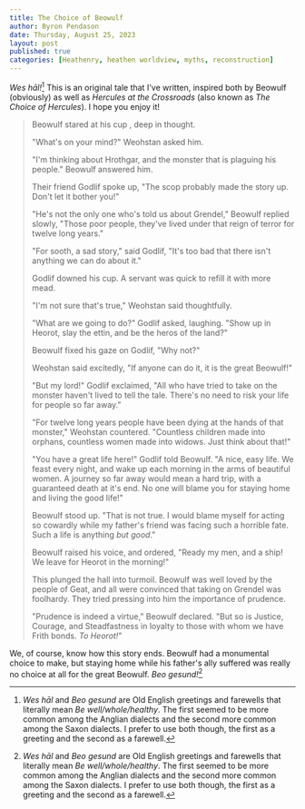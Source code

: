 ```yaml
---
title: The Choice of Beowulf
author: Byron Pendason
date: Thursday, August 25, 2023
layout: post
published: true
categories: [Heathenry, heathen worldview, myths, reconstruction]
---
```


*Wes hāl!*[^1] This is an original tale that I've written, inspired both by Beowulf (obviously) as well as *Hercules at the Crossroads* (also known as *The Choice of Hercules*). I hope you enjoy it!

> Beowulf stared at his cup , deep in thought.
>    
> "What's on your mind?" Weohstan asked him.
>    
> "I'm thinking about Hrothgar, and the monster that is plaguing his people." Beowulf answered him.
>    
> Their friend Godlif spoke up, "The scop probably made the story up. Don't let it bother you!"
>    
> "He's not the only one who's told us about Grendel," Beowulf replied slowly, "Those poor people, they've lived under that reign of terror for twelve long years."
>    
> "For sooth, a sad story," said Godlif, "It's too bad that there isn't anything we can do about it."
>     
> Godlif downed his cup. A servant was quick to refill it with more mead.
>    
> "I'm not sure that's true," Weohstan said thoughtfully.
>    
> "What are we going to do?" Godlif asked, laughing. "Show up in Heorot, slay the ettin, and be the heros of the land?"
>     
> Beowulf fixed his gaze on Godlif, "Why not?"
>     
> Weohstan said excitedly, "If anyone can do it, it is the great Beowulf!"
>     
> "But my lord!" Godlif exclaimed, "All who have tried to take on the monster haven't lived to tell the tale. There's no need to risk your life for people so far away."
>    
> "For twelve long years people have been dying at the hands of that monster," Weohstan countered. "Countless children made into orphans, countless women made into widows. Just think about that!"
>    
> "You have a great life here!" Godlif told Beowulf. "A nice, easy life. We feast every night, and wake up each morning in the arms of beautiful women. A journey so far away would mean a hard trip, with a guaranteed death at it's end. No one will blame you for staying home and living the good life!"
>    
> Beowulf stood up. "That is not true. I would blame myself for acting so cowardly while my father's friend was facing such a horrible fate. Such a life is anything *but good*."
>    
> Beowulf raised his voice, and ordered, "Ready my men, and a ship! We leave for Heorot in the morning!"
>     
> This plunged the hall into turmoil. Beowulf was well loved by the people of Geat, and all were convinced that taking on Grendel was foolhardy. They tried pressing into him the importance of prudence.
>     
> "Prudence is indeed a virtue," Beowulf declared. "But so is Justice, Courage, and Steadfastness in loyalty to those with whom we have Frith bonds. *To Heorot!*"

We, of course, know how this story ends. Beowulf had a monumental choice to make, but staying home while his father's ally suffered was really no choice at all for the great Beowulf. *Beo gesund!*[^1]

[^1]: *Wes hāl* and *Beo gesund* are Old English greetings and farewells that literally mean *Be well/whole/healthy*. The first seemed to be more common among the Anglian dialects and the second more common among the Saxon dialects. I prefer to use both though, the first as a greeting and the second as a farewell.

[^2]: A bard
